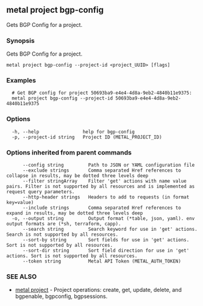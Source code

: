 ## metal project bgp-config

Gets BGP Config for a project.

### Synopsis

Gets BGP Config for a project.

```
metal project bgp-config --project-id <project_UUID> [flags]
```

### Examples

```
  # Get BGP config for project 50693ba9-e4e4-4d8a-9eb2-4840b11e9375:
  metal project bgp-config --project-id 50693ba9-e4e4-4d8a-9eb2-4840b11e9375
```

### Options

```
  -h, --help                help for bgp-config
  -p, --project-id string   Project ID (METAL_PROJECT_ID)
```

### Options inherited from parent commands

```
      --config string         Path to JSON or YAML configuration file
      --exclude strings       Comma separated Href references to collapse in results, may be dotted three levels deep
      --filter stringArray    Filter 'get' actions with name value pairs. Filter is not supported by all resources and is implemented as request query parameters.
      --http-header strings   Headers to add to requests (in format key=value)
      --include strings       Comma separated Href references to expand in results, may be dotted three levels deep
  -o, --output string         Output format (*table, json, yaml). env output formats are (*sh, terraform, capp).
      --search string         Search keyword for use in 'get' actions. Search is not supported by all resources.
      --sort-by string        Sort fields for use in 'get' actions. Sort is not supported by all resources.
      --sort-dir string       Sort field direction for use in 'get' actions. Sort is not supported by all resources.
      --token string          Metal API Token (METAL_AUTH_TOKEN)
```

### SEE ALSO

* [metal project](metal_project.md)	 - Project operations: create, get, update, delete, and bgpenable, bgpconfig, bgpsessions.

